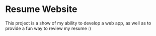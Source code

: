 # Resume Website

This project is a show of my ability to develop a web app, as well as to provide a fun way to review my resume :)